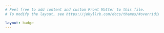 ```yaml
---
# Feel free to add content and custom Front Matter to this file.
# To modify the layout, see https://jekyllrb.com/docs/themes/#overriding-theme-defaults

layout: badge
---
```

